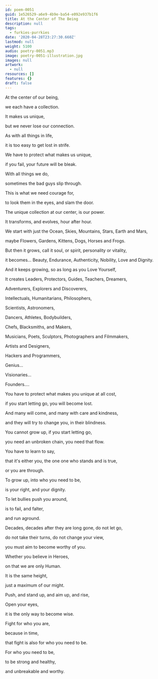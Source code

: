 ```yaml
---
id: poem-0051
guid: 1e526529-a6e9-4b9e-ba54-e092e937b1f6
title: At the Center of The Being
description: null
tags:
  - furkies-purrkies
date: '2020-04-28T23:27:30.660Z'
lastmod: null
weight: 5100
audio: poetry-0051.mp3
image: poetry-0051-illustration.jpg
images: null
artwork:
  - null
resources: []
features: {}
draft: false
---
```


At the center of our being,

we each have a collection.

It makes us unique,

but we never lose our connection.

As with all things in life,

it is too easy to get lost in strife.

We have to protect what makes us unique,

if you fail, your future will be bleak.

With all things we do,

sometimes the bad guys slip through.

This is what we need courage for,

to look them in the eyes, and slam the door.

The unique collection at our center, is our power.

It transforms, and evolves, hour after hour.

We start with just the Ocean, Skies, Mountains, Stars, Earth and Mars,

maybe Flowers, Gardens, Kittens, Dogs, Horses and Frogs.

But then it grows, call it soul, or spirit, personality or vitality,

it becomes... Beauty, Endurance, Authenticity, Nobility, Love and Dignity.

And it keeps growing, so as long as you Love Yourself,

It creates Leaders, Protectors, Guides, Teachers, Dreamers,

Adventurers, Explorers and Discoverers,

Intellectuals, Humanitarians, Philosophers,

Scientists, Astronomers,

Dancers, Athletes, Bodybuilders,

Chefs, Blacksmiths, and Makers,

Musicians, Poets, Sculptors, Photographers and Filmmakers,

Artists and Designers,

Hackers and Programmers,

Genius...

Visionaries...

Founders....

You have to protect what makes you unique at all cost,

if you start letting go, you will become lost.

And many will come, and many with care and kindness,

and they will try to change you, in their blindness.

You cannot grow up, if you start letting go,

you need an unbroken chain, you need that flow.

You have to learn to say,

that it's either you, the one one who stands and is true,

or you are through.

To grow up, into who you need to be,

is your right, and your dignity.

To let bullies push you around,

is to fail, and falter,

and run aground.

Decades, decades after they are long gone, do not let go,

do not take their turns, do not change your view,

you must aim to become worthy of you.

Whether you believe in Heroes,

on that we are only Human.

It is the same height,

just a maximum of our might.

Push, and stand up, and aim up, and rise,

Open your eyes,

it is the only way to become wise.

Fight for who you are,

because in time,

that fight is also for who you need to be.

For who you need to be,

to be strong and healthy,

and unbreakable and worthy.
